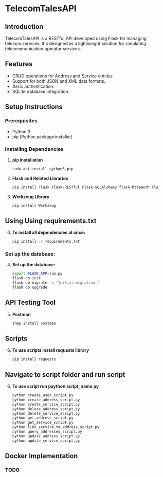 # TelecomTalesAPI

## Introduction
TelecomTalesAPI is a RESTful API developed using Flask for managing telecom services. It's designed as a lightweight solution for simulating telecommunication operator services.

## Features
- CRUD operations for Address and Service entities.
- Support for both JSON and XML data formats.
- Basic authentication.
- SQLite database integration.

## Setup Instructions

### Prerequisites
- Python 3
- pip (Python package installer)

### Installing Dependencies

1. **pip Installation**
   ```bash
   sudo apt install python3-pip

2. **Flask and Related Libraries**
   ```bash
   pip install Flask Flask-RESTful Flask-SQLAlchemy flask-httpauth Flask-Migrate

3. **Werkzeug Library**
   ```bash
   pip install Werkzeug

## Using Using requirements.txt

0. **To install all dependencies at once:**
   ```bash
   pip install -r requirements.txt


### Set up the database:
4. **Set up the database:**
   ```bash
   export FLASK_APP=run.py
   flask db init
   flask db migrate -m "Initial migration."
   flask db upgrade

## API Testing Tool

5. **Postman**
   ```bash
   snap install postman

## Scripts

6. **To use scripts install requests library**
   ```bash
   pip install requests

## Navigate to script folder and run script 

6. **To use script run paython script_name.py**
   ```bash
   python create_user_script.py
   python create_address_script.py
   python create_service_script.py
   python delete_address_script.py
   python delete_service_script.py
   python get_address_script.py
   python get_service_script.py
   python link_service_to_address_script.py
   python query_addresses_script.py
   python update_address_script.py
   python update_service_script.py

## Docker Implementation

### TODO
